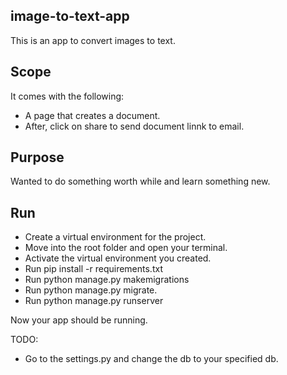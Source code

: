 ## image-to-text-app
This is an app to convert images to text. 


## Scope
It comes with the following:
- A page that creates a document. 
- After, click on share to send document linnk to email.

## Purpose
Wanted to do something worth while and learn something new.


## Run
- Create a virtual environment for the project.
- Move into the root folder and open your terminal.
- Activate the virtual environment you created.
- Run pip install -r requirements.txt
- Run python manage.py makemigrations
- Run python manage.py migrate.
- Run python manage.py runserver


Now your app should be running.


TODO:
- Go to the settings.py and change the db to your specified db.


